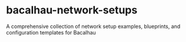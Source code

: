 # bacalhau-network-setups
A comprehensive collection of network setup examples, blueprints, and configuration templates for Bacalhau
